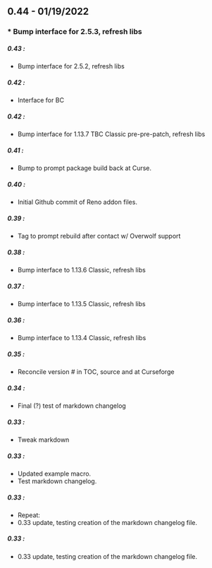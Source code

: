## 0.44 - 01/19/2022
###  *  Bump interface for 2.5.3, refresh libs


##### 0.43 :
  *  Bump interface for 2.5.2, refresh libs

##### 0.42 :
  *  Interface for BC

##### 0.42 :
  *  Bump interface for 1.13.7 TBC Classic pre-pre-patch, refresh libs

##### 0.41 :
  *  Bump to prompt package build back at Curse.

##### 0.40 :
  *  Initial Github commit of Reno addon files.

##### 0.39 :
  *  Tag to prompt rebuild after contact w/ Overwolf support

##### 0.38 :
  *  Bump interface to 1.13.6 Classic, refresh libs

##### 0.37 :
  *  Bump interface to 1.13.5 Classic, refresh libs

##### 0.36 :
  *  Bump interface to 1.13.4 Classic, refresh libs

##### 0.35 :
  *  Reconcile version # in TOC, source and at Curseforge

##### 0.34 :
  *  Final (?) test of markdown changelog

##### 0.33 :
  *  Tweak markdown

##### 0.33 :
- Updated example macro.
- Test markdown changelog.

##### 0.33 :
- Repeat:
- 0.33 update, testing creation of the markdown changelog file.

##### 0.33 :
- 0.33 update, testing creation of the markdown changelog file.










